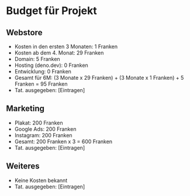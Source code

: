 # Budget für Projekt

## Webstore
- Kosten in den ersten 3 Monaten: 1 Franken
- Kosten ab dem 4. Monat: 29 Franken
- Domain: 5 Franken
- Hosting (deno.dev): 0 Franken
- Entwicklung: 0 Franken
- Gesamt für 6M: (3 Monate x 29 Franken) + (3 Monate x 1 Franken) + 5 Franken = 95 Franken
- Tat. ausgegeben: [Eintragen]

## Marketing
- Plakat: 200 Franken
- Google Ads: 200 Franken
- Instagram: 200 Franken
- Gesamt: 200 Franken x 3 = 600 Franken
- Tat. ausgegeben: [Eintragen]

## Weiteres
- Keine Kosten bekannt
- Tat. ausgegeben: [Eintragen]
